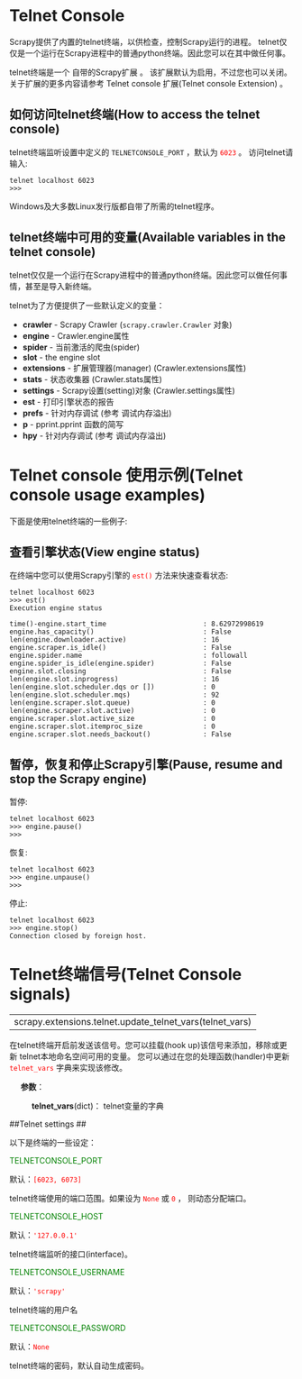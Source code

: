 # Telnet Console #

Scrapy提供了内置的telnet终端，以供检查，控制Scrapy运行的进程。 telnet仅仅是一个运行在Scrapy进程中的普通python终端。因此您可以在其中做任何事。

telnet终端是一个 自带的Scrapy扩展 。 该扩展默认为启用，不过您也可以关闭。 关于扩展的更多内容请参考 Telnet console 扩展(Telnet console Extension) 。

## 如何访问telnet终端(How to access the telnet console) ##

telnet终端监听设置中定义的 `TELNETCONSOLE_PORT` ，默认为 <font color=red>`6023`</font> 。 访问telnet请输入:

	telnet localhost 6023
	>>>

Windows及大多数Linux发行版都自带了所需的telnet程序。

## telnet终端中可用的变量(Available variables in the telnet console) ##

telnet仅仅是一个运行在Scrapy进程中的普通python终端。因此您可以做任何事情，甚至是导入新终端。

telnet为了方便提供了一些默认定义的变量：

  - **crawler**		- Scrapy Crawler (`scrapy.crawler.Crawler` 对象)
  - **engine**		- Crawler.engine属性
  - **spider**		- 当前激活的爬虫(spider)
  - **slot** - the engine slot
  - **extensions** - 扩展管理器(manager) (Crawler.extensions属性)
  - **stats** - 	状态收集器 (Crawler.stats属性)
  - **settings** - Scrapy设置(setting)对象 (Crawler.settings属性)
  - **est** - 打印引擎状态的报告
  - **prefs** - 针对内存调试 (参考 调试内存溢出)
  - **p** - pprint.pprint 函数的简写
  - **hpy** - 	针对内存调试 (参考 调试内存溢出)


# Telnet console 使用示例(Telnet console usage examples) #

下面是使用telnet终端的一些例子:

## 查看引擎状态(View engine status) ##

在终端中您可以使用Scrapy引擎的 <font color=red>`est()`</font> 方法来快速查看状态:

	telnet localhost 6023
	>>> est()
	Execution engine status
	
	time()-engine.start_time                        : 8.62972998619
	engine.has_capacity()                           : False
	len(engine.downloader.active)                   : 16
	engine.scraper.is_idle()                        : False
	engine.spider.name                              : followall
	engine.spider_is_idle(engine.spider)            : False
	engine.slot.closing                             : False
	len(engine.slot.inprogress)                     : 16
	len(engine.slot.scheduler.dqs or [])            : 0
	len(engine.slot.scheduler.mqs)                  : 92
	len(engine.scraper.slot.queue)                  : 0
	len(engine.scraper.slot.active)                 : 0
	engine.scraper.slot.active_size                 : 0
	engine.scraper.slot.itemproc_size               : 0
	engine.scraper.slot.needs_backout()             : False


## 暂停，恢复和停止Scrapy引擎(Pause, resume and stop the Scrapy engine) ##

暂停:

	telnet localhost 6023
	>>> engine.pause()
	>>>

恢复:

	telnet localhost 6023
	>>> engine.unpause()
	>>>

停止:

	telnet localhost 6023
	>>> engine.stop()
	Connection closed by foreign host.

# Telnet终端信号(Telnet Console signals) #

<table><tr><td>
scrapy.extensions.telnet.update_telnet_vars(telnet_vars)
</td></tr></table>

在telnet终端开启前发送该信号。您可以挂载(hook up)该信号来添加，移除或更新 telnet本地命名空间可用的变量。 您可以通过在您的处理函数(handler)中更新 <font color=red>`telnet_vars`</font> 字典来实现该修改。

&nbsp;&nbsp;&nbsp;&nbsp;&nbsp;**参数**：

&nbsp;&nbsp;&nbsp;&nbsp;&nbsp;&nbsp;&nbsp;&nbsp;&nbsp;&nbsp;**telnet_vars**(dict)： telnet变量的字典


##Telnet settings ##

以下是终端的一些设定：

<font color=green>TELNETCONSOLE_PORT</font>

默认：<font color=red>`[6023, 6073]`</font>

telnet终端使用的端口范围。如果设为 <font color=red>`None`</font> 或 <font color=red>`0`</font> ， 则动态分配端口。

<font color=green>TELNETCONSOLE_HOST</font>

默认：<font color=red>`'127.0.0.1'`</font>

telnet终端监听的接口(interface)。

<font color=green>TELNETCONSOLE_USERNAME</font>

默认：<font color=red>`'scrapy'`</font>

telnet终端的用户名

<font color=green>TELNETCONSOLE_PASSWORD</font>

默认：<font color=red>`None`</font>

telnet终端的密码，默认自动生成密码。